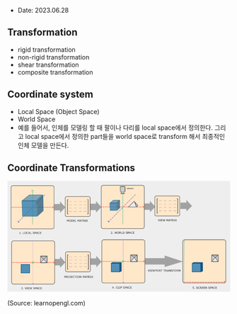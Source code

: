 * Date: 2023.06.28

## Transformation

* rigid transformation
* non-rigid transformation
* shear transformation
* composite transformation

## Coordinate system

* Local Space (Object Space)
* World Space 
* 예를 들어서, 인체를 모델링 할 때 팔이나 다리를 local space에서 정의한다.
  그리고 local space에서 정의한 part들을 world space로 transform 해서 최종적인 인체 모델을 만든다.

## Coordinate Transformations

![Coordinate Transformation](co-trans.png)

(Source: learnopengl.com)
